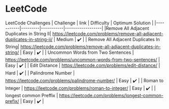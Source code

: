 # LeetCode
LeetCode Challenges
| Challenge | link | Difficulty | Optimum Solution |
|-----------|---------|-----------|------------------|
|Remove All Adjacent Duplicates in String II| https://leetcode.com/problems/remove-all-adjacent-duplicates-in-string-ii/ | Medium | ✔️ |
| Remove All Adjacent Duplicates In String| https://leetcode.com/problems/remove-all-adjacent-duplicates-in-string/ | Easy | ✔️ | 
| Uncommon Words from Two Sentences | https://leetcode.com/problems/uncommon-words-from-two-sentences/ | Easy | ✔️ |
| Edit Distance | https://leetcode.com/problems/edit-distance/ | Hard | ✔️ |
| Palindrome Number | https://leetcode.com/problems/palindrome-number/ | Easy | ✔️ |
| Roman to Integer | https://leetcode.com/problems/roman-to-integer/ | Easy | ✔️ |
| longest common Preffix | https://leetcode.com/problems/longest-common-prefix/ | Easy | ✔️ |




